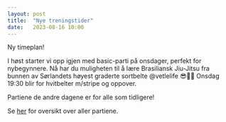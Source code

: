 ```yaml
---
layout: post
title:  "Nye treningstider"
date:   2023-08-16 10:00
---
```

Ny timeplan!

I høst starter vi opp igjen med basic-parti på onsdager, perfekt for nybegynnere. Nå har du muligheten til å lære Brasiliansk Jiu-Jitsu fra bunnen av Sørlandets høyest graderte sortbelte @vetlelife 😎🤙🏻
Onsdag 19:30 blir for hvitbelter m/stripe og oppover.

Partiene de andre dagene er for alle som tidligere!

Se <a href="https://arendalbjj.no/treningstider/">her</a> for oversikt over aller partiene.
